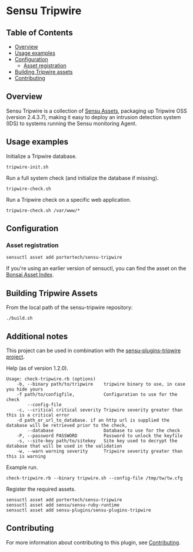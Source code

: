 # Sensu Tripwire

## Table of Contents
- [Overview](#overview)
- [Usage examples](#usage-examples)
- [Configuration](#configuration)
  - [Asset registration](#asset-registration)
- [Building Tripwire assets](#building-tripwire-assets)
- [Contributing](#contributing)

## Overview

Sensu Tripwire is a collection of [Sensu Assets][10], packaging up Tripwire OSS (version 2.4.3.7), making it easy to deploy an intrusion detection system (IDS) to systems running the Sensu monitoring Agent.

## Usage examples

Initialize a Tripwire database.

```
tripwire-init.sh
```

Run a full system check (and initialize the database if missing).

```
tripwire-check.sh
```

Run a Tripwire check on a specific web application.

```
tripwire-check.sh /var/www/*
```

## Configuration

### Asset registration

```
sensuctl asset add portertech/sensu-tripwire
```

If you're using an earlier version of sensuctl, you can find the asset on the [Bonsai Asset Index](https://bonsai.sensu.io/assets/portertech/sensu-tripwire).


## Building Tripwire Assets

From the local path of the sensu-tripwire repository:

```
./build.sh
```

## Additional notes

This project can be used in combination with the
[sensu-plugins-tripwire
project](https://github.com/sensu-plugins/sensu-plugins-tripwire).

Help (as of version 1.2.0).

```
Usage: check-tripwire.rb (options)
    -b, --binary path/to/tripwire    tripwire binary to use, in case you hide yours
    -f path/to/configfile,           Configuration to use for the check
        --config-file
    -c, --critical critical severity Tripwire severity greater than this is a critical error
    -d path_or_url_to_database. if an http url is supplied the database will be retrieved prior to the check,
        --database                   Database to use for the check
    -P, --password PASSWORD          Password to unlock the keyfile
    -s, --site-key path/to/sitekey   Site key used to decrypt the database that will be used in the validation
    -w, --warn warning severity      Tripwire severity greater than this is warning
```

Example run.

```
check-tripwire.rb --binary tripwire.sh --config-file /tmp/tw/tw.cfg
```

Register the required assets.

```
sensuctl asset add portertech/sensu-tripwire
sensuctl asset add sensu/sensu-ruby-runtime
sensuctl asset add sensu-plugins/sensu-plugins-tripwire
```

## Contributing

For more information about contributing to this plugin, see [Contributing][1].

[1]: https://github.com/sensu/sensu-go/blob/master/CONTRIBUTING.md
[2]: https://github.com/sensu-community/sensu-plugin-sdk
[3]: https://github.com/sensu-plugins/community/blob/master/PLUGIN_STYLEGUIDE.md
[4]: https://github.com/sensu-community/check-plugin-template/blob/master/.github/workflows/release.yml
[5]: https://github.com/sensu-community/check-plugin-template/actions
[6]: https://docs.sensu.io/sensu-go/latest/reference/checks/
[7]: https://github.com/sensu-community/check-plugin-template/blob/master/main.go
[8]: https://bonsai.sensu.io/
[9]: https://github.com/sensu-community/sensu-plugin-tool
[10]: https://docs.sensu.io/sensu-go/latest/reference/assets/
